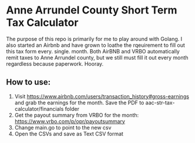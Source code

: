 # Anne Arrundel County Short Term Tax Calculator

The purpose of this repo is primarily for me to play around with Golang. I also started an Airbnb and have grown to loathe the rqeuirement to fill out this tax form every. single. month. Both AirBNB and VRBO automatically remit taxes to Anne Arrundel county, but we still must fill it out every month regardless because paperwork. Hooray.

## How to use:
1. Visit https://www.airbnb.com/users/transaction_history#gross-earnings and grab the earnings for the month. Save the PDF to aac-str-tax-calculator/financials folder
2. Get the payout summary from VRBO for the month: https://www.vrbo.com/p/opr/payoutsummary
3. Change main.go to point to the new csv
4. Open the CSVs and save as Text CSV format